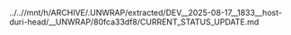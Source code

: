 ../..//mnt/h/ARCHIVE/.UNWRAP/extracted/DEV__2025-08-17__1833__host-duri-head/__UNWRAP/80fca33df8/CURRENT_STATUS_UPDATE.md